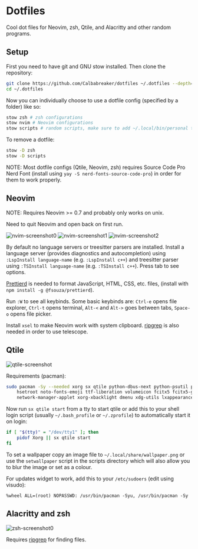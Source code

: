 # Dotfiles

Cool dot files for Neovim, zsh, Qtile, and Alacritty and other random programs.

## Setup

First you need to have git and GNU stow installed.
Then clone the repository:

```sh
git clone https://github.com/Calbabreaker/dotfiles ~/.dotfiles --depth=1
cd ~/.dotfiles
```

Now you can individually choose to use a dotfile config (specified by a folder) like so:

```sh
stow zsh # zsh configurations
stow nvim # Neovim configurations
stow scripts # random scripts, make sure to add ~/.local/bin/personal to $PATH
```

To remove a dotfile:

```sh
stow -D zsh
stow -D scripts
```

NOTE: Most dotfile configs (Qtile, Neovim, zsh) requires Source Code Pro Nerd
Font (install using `yay -S nerd-fonts-source-code-pro`) in order for them to
work properly.

## Neovim

NOTE: Requires Neovim >= 0.7 and probably only works on unix.

Need to quit Neovim and open back on first run.

![nvim-screenshot0](https://user-images.githubusercontent.com/57030377/163508783-062771cd-8e54-4645-8687-f6f6cf1135c8.png)
![nvim-screenshot1](https://user-images.githubusercontent.com/57030377/163508796-a9a8bfe6-b3a1-482d-8b82-11fd45be94e8.png)
![nvim-screenshot2](https://user-images.githubusercontent.com/57030377/147385270-cbd23f44-be6e-4790-ba15-57e821d89338.png)

By default no language servers or treesitter parsers are installed. Install a
language server (provides diagnostics and autocompletion) using
`:LspInstall language-name` (e.g. `:LspInstall c++`) and treesitter
parser using `:TSInstall language-name` (e.g. `:TSInstall c++`). Press
tab to see options.

[Prettierd](https://github.com/fsouza/prettierd) is needed to format
JavaScript, HTML, CSS, etc. files, (install with `npm install -g @fsouza/prettierd`).

Run `:W` to see all keybinds. Some basic keybinds are: `Ctrl-e` opens file
explorer, `Ctrl-t` opens terminal, `Alt-<` and `Alt->` goes between tabs, `Space-o`
opens file picker.

Install `xsel` to make Neovim work with system clipboard.
[ripgrep](https://github.com/BurntSushi/ripgrep) is also needed in order to use telescope.

## Qtile

![qtile-screenshot](https://user-images.githubusercontent.com/57030377/149144917-68214f99-484a-4cc0-912c-6eb01fc7ff9b.png)

Requirements (pacman):

```sh
sudo pacman -Sy --needed xorg sx qtile python-dbus-next python-psutil picom dunst xsecurelock xss-lock \
    hsetroot noto-fonts-emoji ttf-liberation volumeicon fcitx5 fcitx5-gtk fcitx5-qt fcitx5-configtool \
    network-manager-applet xorg-xbacklight dmenu xdg-utils lxappearance-gtk3 alacritty pcmanfm-gtk3
```

Now run `sx qtile start` from a tty to start qtile or add this to your shell login script
(usually `~/.bash_profile` or `~/.zprofile`) to automatically start it on login:

```bash
if [ "$(tty)" = "/dev/tty1" ]; then
    pidof Xorg || sx qtile start
fi
```

To set a wallpaper copy an image file to `~/.local/share/wallpaper.png` or use the
`setwallpaper` script in the scripts directory which will also allow you to blur the
image or set as a colour.

For updates widget to work, add this to your `/etc/sudoers` (edit using visudo):

```
%wheel ALL=(root) NOPASSWD: /usr/bin/pacman -Syu, /usr/bin/pacman -Sy
```

## Alacritty and zsh

![zsh-screenshot0](https://user-images.githubusercontent.com/57030377/146282133-c45581fc-f543-4279-9c7a-8b40148ab1ce.png)

Requires [ripgrep](https://github.com/BurntSushi/ripgrep) for finding files.
